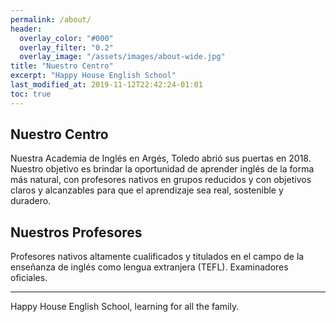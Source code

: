 ```yaml
---
permalink: /about/
header:
  overlay_color: "#000"
  overlay_filter: "0.2"
  overlay_image: "/assets/images/about-wide.jpg"
title: "Nuestro Centro"
excerpt: "Happy House English School"
last_modified_at: 2019-11-12T22:42:24-01:01
toc: true
---
```

## Nuestro Centro

Nuestra Academia de Inglés en Argés, Toledo abrió sus puertas en 2018. Nuestro objetivo es brindar la oportunidad de aprender inglés de la forma más natural, con profesores nativos en grupos reducidos y con objetivos claros y alcanzables para que el aprendizaje sea real, sostenible y duradero.

## Nuestros Profesores

Profesores nativos altamente cualificados y titulados en el campo de la enseñanza de inglés como lengua extranjera (TEFL). Examinadores oficiales.

---
Happy House English School, learning for all the family.